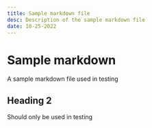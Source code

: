 ```yaml
---
title: Sample markdown file
desc: Description of the sample markdown file
date: 10-25-2022
---
```


# Sample markdown

A sample markdown file used in testing

## Heading 2

Should only be used in testing